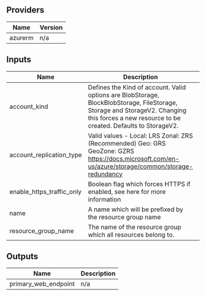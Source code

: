 ## Providers

| Name | Version |
|------|---------|
| azurerm | n/a |

## Inputs

| Name | Description | Type | Default | Required |
|------|-------------|------|---------|:-----:|
| account\_kind | Defines the Kind of account. Valid options are BlobStorage, BlockBlobStorage, FileStorage,     Storage and StorageV2. Changing this forces a new resource to be created. Defaults to StorageV2. | `string` | `"StorageV2"` | no |
| account\_replication\_type | Valid values -   Local: LRS   Zonal: ZRS (Recommended)   Geo: GRS   GeoZone: GZRS   https://docs.microsoft.com/en-us/azure/storage/common/storage-redundancy | `string` | `"ZRS"` | no |
| enable\_https\_traffic\_only | Boolean flag which forces HTTPS if enabled, see here for more information | `bool` | `true` | no |
| name | A name which will be prefixed by the resource group name | `any` | n/a | yes |
| resource\_group\_name | The name of the resource group which all resources belong to. | `any` | n/a | yes |

## Outputs

| Name | Description |
|------|-------------|
| primary\_web\_endpoint | n/a |

